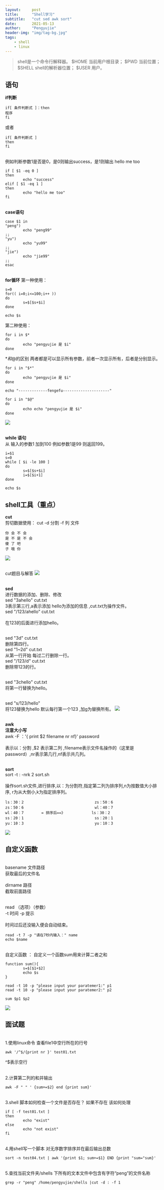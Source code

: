 ```yaml
---
layout:     post
title:      "Shell学习"
subtitle:   "cut sed awk sort"
date:       2021-05-13
author:     "Pengyujie"
header-img: "img/tag-bg.jpg"
tags:
    - shell
    - linux
---
```


>shell是一个命令行解释器。
>$HOME  当前用户根目录；
>$PWD 当前位置；
>$SHELL shell的解析器位置；
>$USER 用户。

## 语句 
<b>if判断</b>
```shell
if[ 条件判断式 ]：then
程序
fi
```
或者
```shell
if[ 条件判断式 ]
then
fi
```
<br>例如判断参数1是否是0，是0则输出success，是1则输出 hello me too
```shell
if [ $1 -eq 0 ]
then
        echo "success"
elif [ $1 -eq 1 ]
then
        echo "hello me too"
fi
```

<br><b>case语句</b>

```shell
case $1 in
"peng")
        echo "peng99"
;;
"yu")
        echo "yu99"
;;
"jie")
        echo "jie99"
;;
esac
```

<br><b>for循环</b>
第一种使用：

```shell
s=0
for(( i=0;i<=100;i++ ))
do
        s=$[$s+$i]
done

echo $s
```
第二种使用：

```shell
for i in $*
do
        echo "pengyujie 是 $i"
done
```



$*和$@的区别  两者都是可以显示所有参数，前者一次显示所有，后者是分别显示。

```
for i in "$*"
do
        echo "pengyujie 是 $i"
done

echo "-------------fengefu---------------------"

for i in "$@"
do
        echo echo "pengyujie 是 $i"
done
```
<img src="/img/notes/shell/1.png" >

<br><b>while 语句</b>
<br>从 输入的参数1 加到100 例如参数1是99 则返回199。
```shell
i=$1
s=0
while [ $i -le 100 ]
do
        s=$[$s+$i]
        i=$[$i+1]
done

echo $s
```

## shell工具（重点）
<b>cut</b>
<br>剪切数据使用：
cut -d 分割 -f 列 文件
```shell
你 会 不 会
是 不 是 不 会
傻 了 吧
子 哦 你
```
<img src="/img/notes/shell/2.png" >

<br>cut题目与解答
<img src="/img/notes/shell/3.png" >


<br><b>sed</b>
<br>进行数据的添加、删除、修改
<br>sed  "3ahello"  cut.txt
<br>3表示第三行,a表示添加 hello为添加的信息 ,cut.txt为操作文件。
<br>sed "/123/ahello"  cut.txt  
<br>在123的后面进行添加hello。

<br>sed  "3d"  cut.txt 
<br>删除第四行。
<br>sed "1~2d" cut.txt 
<br>从第一行开始 每过二行删除一行。
<br>sed "/123/d" cut.txt 
<br>删除带123的行。

<br>sed "3chello" cut.txt 
<br>将第一行替换为hello。

<br>sed "s/123/hello" 
<br>将123替换为hello 默认每行第一个123 ,加g为替换所有。
<img src="/img/notes/shell/4.png" >

<br><b>awk</b>
<br><b>注意大小写</b>
<br>awk -F ：'{ print $2 filename nr nf}' password    
<br>表示以：分割 ,$2 表示第二列 ,filename表示文件名操作的（这里是password）,nr表示第几行,nf表示共几列。


<br><b>sort</b>
<br>sort -t : -nrk 2  sort.sh   
<br>操作sort.sh文件,进行排序,以：为分割符,指定第二列为排序列,n为按数值大小排序, r为从大倒小,k为指定排序列。
```shell
ls：30：2                                zs：50：6
zs：50：6                                wl：40：7
wl：40：7        = 排序后==》            ls：30：2
ss：20：1                                ss：20：1
yu：10：3                                yu：10：3
```
<img src="/img/notes/shell/5.png" >

## 自定义函数

<br>basename 文件路径
<br>获取最后的文件名
<br>
<br>dirname 路径
<br>截取前面路径

<br>read （选项）（参数）
<br>-t 时间 -p 提示  
<br>时间过后还没输入便会自动结束。

```shell
read -t 7 -p "请在7秒内输入：" name
echo $name
```


<br>自定义函数 ：
自定义一个函数sum用来计算二者之和
```shell
function sum(){
        s=$[$1+$2]
        echo $s
}

read -t 10 -p "please input your paratemer1:" p1
read -t 10 -p "please input your paratemer2:" p2

sum $p1 $p2
```
<img src="/img/notes/shell/6.png">

## 面试题

<br>1.使用linux命令 查看file1中空行所在的行号  
```shell
awk '/^$/{print nr }' test01.txt    
```
^$表示空行

<br>2.计算第二列的和并输出
```shell
awk -F " " ' {sum+=$2} end {print sum}' 
```


<br>3.shell 脚本如何检查一个文件是否存在？ 如果不存在 该如何处理
```shell
if [ -f test01.txt ]
then
        echo "exist"
else
        echo "not exist"
fi
```

<br>4.用shell写一个脚本 对无序数字排序并在最后输出总数
```shell
sort -n test04.txt | awk '{print $1; sum+=$1} END {print "sum="sum}'
```

<br>5.查找当前文件夹/shells 下所有的文本文件中包含有字符“peng”的文件名称
```shell
grep -r "peng" /home/pengyujie/shells |cut -d : -f 1
```

